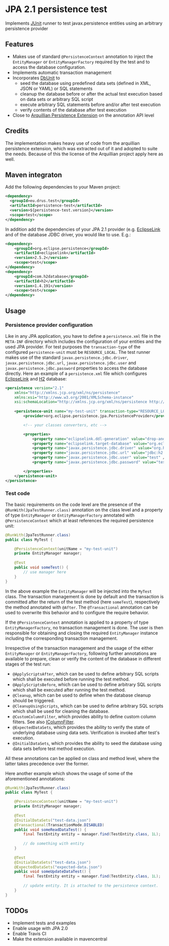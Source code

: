 # JPA 2.1 persistence test

Implements [JUnit](http://junit.org) runner to test javax.persistence entities using an arbitrary persistence provider

## Features

- Makes use of standard `@PersistenceContext` annotation to inject the `EntityManager` or `EntityManagerFactory` required by the test and to access the database configuration.
- Implements automatic transaction management
- Incorporates [DbUnit](http://dbunit.sourceforge.net) to
	- seed the database using predefined data sets (defined in XML, JSON or YAML) or SQL statements
	- cleanup the database before or after the actual test execution based on data sets or arbitrary SQL script
	- execute arbitrary SQL statements before and/or after test execution
	- verify contents of the database after test execution
- Close to [Arquillian Persistence Extension](http://arquillian.org/modules/persistence-extension) on the annotation API level
	
## Credits

The implementation makes heavy use of code from the arquillian persistence extension, which was extracted out of it and adopted to suite the needs.
Because of this the license of the Arquillian project apply here as well.

## Maven integraton

Add the following dependencies to your Maven project:

```xml
<dependency>
  <groupId>eu.drus.test</groupId>
  <artifactId>persistence-test</artifactId>
  <version>${persistence-test.version}</version>
  <scope>test</scope>
</dependency>
```

In addition add the dependencies of your JPA 2.1 provider (e.g. [EclipseLink](http://www.eclipse.org/eclipselink) and of the database JDBC driver, you would like to use.
E.g.:

```xml
<dependency>
    <groupId>org.eclipse.persistence</groupId>
    <artifactId>eclipselink</artifactId>
    <version>2.5.2</version>
    <scope>test</scope>
</dependency>
<dependency>
    <groupId>com.h2database</groupId>
    <artifactId>h2</artifactId>
    <version>1.4.191</version>
    <scope>test</scope>
</dependency>
```

## Usage

### Persistence provider configuration

Like in any JPA application, you have to define a `persistence.xml` file in the `META-INF` directory which includes the configuration of your entities
and the used JPA provider. For test purposes the `transaction-type` of the configured `persistence-unit` must be `RESOURCE_LOCAL`. The test runner makes
use of the standard `javax.persistence.jdbc.driver`, `javax.persistence.jdbc.url`, `javax.persistence.jdbc.user` and `javax.persistence.jdbc.password`
properties to access the database directly. Here an example of a `persistence.xml` file which configures [EclipseLink](http://www.eclipse.org/eclipselink)
and [H2](http://www.h2database.com/html/main.html) database:

```xml
<persistence version="2.1"
    xmlns="http://xmlns.jcp.org/xml/ns/persistence" 
	xmlns:xsi="http://www.w3.org/2001/XMLSchema-instance"
    xsi:schemaLocation="http://xmlns.jcp.org/xml/ns/persistence http://www.oracle.com/webfolder/technetwork/jsc/xml/ns/persistence/persistence_2_1.xsd">
	
	<persistence-unit name="my-test-unit" transaction-type="RESOURCE_LOCAL">
        <provider>org.eclipse.persistence.jpa.PersistenceProvider</provider>

        <!-- your classes converters, etc -->

        <properties>
            <property name="eclipselink.ddl-generation" value="drop-and-create-tables" />
            <property name="eclipselink.target-database" value="org.eclipse.persistence.platform.database.H2Platform" />
            <property name="javax.persistence.jdbc.driver" value="org.h2.Driver" />
            <property name="javax.persistence.jdbc.url" value="jdbc:h2:mem:serviceEnablerDB;DB_CLOSE_DELAY=-1" />
            <property name="javax.persistence.jdbc.user" value="test" />
            <property name="javax.persistence.jdbc.password" value="test" />

        </properties>
    </persistence-unit>
</persistence>
```

### Test code

The basic requirements on the code level are the presence of the `@RunWith(JpaTestRunner.class)` annotation on the class level and a property of type 
`EntityManager` or `EntityManagerFactory` annotated with `@PersistenceContext` which at least references the required persistence unit:

```java
@RunWith(JpaTestRunner.class)
public class MyTest {

    @PersistenceContext(unitName = "my-test-unit")
    private EntityManager manager;
	
	@Test
	public void someTest() {
		// use manager here
	}
}
```

In the above example the `EntityManager` will be injected into the `MyTest` class. The transaction management is done by default and the transaction is
committed after the return of the test method (here `someTest`), respectively the method annotated with `@After`. The `@Transactional` annotation can be
used to overwrite this behavior and to configure the require behavior.

If the `@PersistenceContext` annotation is applied to a property of type `EntityManagerFactory`, no transaction management is done. The user is then
responsible for obtaining and closing the required `EntityManager` instance including the corresponding transaction management.

Irrespective of the transaction management and the usage of the either `EntityManager` or `EntityManagerFactory`, following further annotations are
available to prepare, clean or verify the content of the database in different stages of the test run:

- `@ApplyScriptsAfter`, which can be used to define arbitrary SQL scripts which shall be executed before running the test method.
- `@ApplyScriptsBefore`, which can be used to define arbitrary SQL scripts which shall be executed after running the test method.
- `@Cleanup`, which can be used to define when the database cleanup should be triggered.
- `@CleanupUsingScripts`, which can be used to define arbitrary SQL scripts which shall be used for cleaning the database.
- `@CustomColumnFilter`, which provides ability to define custom column filters. See also [IColumnFilter](http://www.dbunit.org/faq.html#columnfilter).
- `@ExpectedDataSets`, which provides the ability to verify the state of underlying database using data sets. Verification is invoked after test's execution.
- `@InitialDataSets`, which provides the ability to seed the database using data sets before test method execution.

All these annotations can be applied on class and method level, where the latter takes precedence over the former.

Here another example which shows the usage of some of the aforementioned annotations:

```java
@RunWith(JpaTestRunner.class)
public class MyTest {

    @PersistenceContext(unitName = "my-test-unit")
    private EntityManager manager;
	
	@Test
	@InitialDataSets("test-data.json")
    @Transactional(TransactionMode.DISABLED)
	public void someReadDataTest() {
		final TestEntity entity = manager.find(TestEntity.class, 1L);
		
		// do something with entity
	}
	
	@Test
	@InitialDataSets("test-data.json")
	@ExpectedDataSets("expected-data.json")
	public void someUpdateDataTest() {
		final TestEntity entity = manager.find(TestEntity.class, 1L);
		
		// update entity. It is attached to the persistence context.
	}
}
```

## TODOs

- Implement tests and examples
- Enable usage with JPA 2.0
- Enable Travis CI
- Make the extension available in mavencentral
